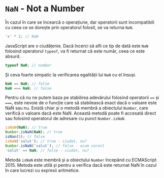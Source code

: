 # `NaN` - Not a Number

În cazul în care se încearcă o operațiune, dar operatorii sunt incompatibili cu ceea ce se dorește prin operatorul folosit, se va returna `NaN`.

```javascript
'x' * 2; // NaN
```

JavaScript are o ciudățenie. Dacă încerci să afli ce tip de dată este `NaN` folosind operatorul `typeof`, va fi returnat că este număr, ceea ce este absurd.

```javascript
typeof NaN; // number
```

Și ceva foarte simpatic la verificarea egalității lui `NaN` cu el însuși.

```javascript
NaN == NaN; // false
NaN === NaN; // false
```

Pentru că nu ne putem baza pe stabilirea adevărului folosind operatorii `==` și `===`, este nevoie de o funcție care să stabilească exact dacă o valoare este NaN sau nu.
Există chiar și o metodă membră a obiectului `Number`, care verifică o valoare dacă este NaN. Această metodă poate fi accesată direct sau folosind operatorul de adresare cu punct `Number.isNaN`.

```javascript
isNaN(NaN); // true
Number.isNaN(NaN); // true
isNan(5); // false
isNaN('salut'); // true - ciudat, nu?
Number.isNaN('salut'); // false - acum corect
'salut' == NaN; // false - ciudat, nu?
```

Metoda `isNaN` este membră și a obiectului `Number` începând cu ECMAScript 2015.
Metoda este utilă și pentru a verifica dacă este returnat NaN în cazul în care lucrezi cu expresii aritmetice.
